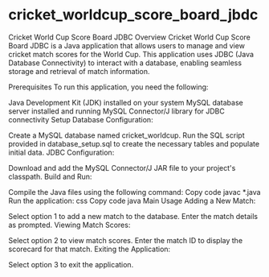 # cricket_worldcup_score_board_jbdc
Cricket World Cup Score Board JDBC
Overview
Cricket World Cup Score Board JDBC is a Java application that allows users to manage and view cricket match scores for the World Cup. This application uses JDBC (Java Database Connectivity) to interact with a database, enabling seamless storage and retrieval of match information.

Prerequisites
To run this application, you need the following:

Java Development Kit (JDK) installed on your system
MySQL database server installed and running
MySQL Connector/J library for JDBC connectivity
Setup
Database Configuration:

Create a MySQL database named cricket_worldcup.
Run the SQL script provided in database_setup.sql to create the necessary tables and populate initial data.
JDBC Configuration:

Download and add the MySQL Connector/J JAR file to your project's classpath.
Build and Run:

Compile the Java files using the following command:
Copy code
javac *.java
Run the application:
css
Copy code
java Main
Usage
Adding a New Match:

Select option 1 to add a new match to the database.
Enter the match details as prompted.
Viewing Match Scores:

Select option 2 to view match scores.
Enter the match ID to display the scorecard for that match.
Exiting the Application:

Select option 3 to exit the application.
